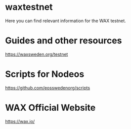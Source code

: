 # waxtestnet

Here you can find relevant information for the WAX testnet.

# Guides and other resources
https://waxsweden.org/testnet

# Scripts for Nodeos
https://github.com/eosswedenorg/scripts

# WAX Official Website
https://wax.io/
